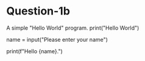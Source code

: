 # Question-1b
A simple "Hello World" program.
print("Hello World")


name = input("Please enter your name")

print(f"Hello {name}.")


